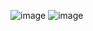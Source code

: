 ![image](https://github.com/user-attachments/assets/e0438d1d-5a1d-4af2-ad49-d7b7decf6182)
![image](https://github.com/user-attachments/assets/721f3635-bce4-49cc-825a-a41014a8e226)

